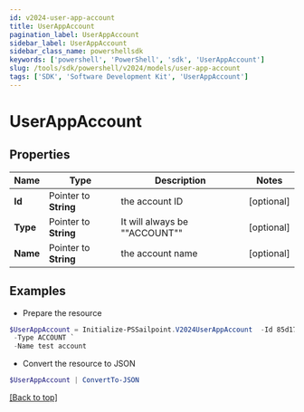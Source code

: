 ```yaml
---
id: v2024-user-app-account
title: UserAppAccount
pagination_label: UserAppAccount
sidebar_label: UserAppAccount
sidebar_class_name: powershellsdk
keywords: ['powershell', 'PowerShell', 'sdk', 'UserAppAccount'] 
slug: /tools/sdk/powershell/v2024/models/user-app-account
tags: ['SDK', 'Software Development Kit', 'UserAppAccount']
---
```



# UserAppAccount

## Properties

Name | Type | Description | Notes
------------ | ------------- | ------------- | -------------
**Id** |  Pointer to **String** | the account ID | [optional] 
**Type** |  Pointer to **String** | It will always be ""ACCOUNT"" | [optional] 
**Name** |  Pointer to **String** | the account name | [optional] 

## Examples

- Prepare the resource
```powershell
$UserAppAccount = Initialize-PSSailpoint.V2024UserAppAccount  -Id 85d173e7d57e496569df763231d6deb6a `
 -Type ACCOUNT `
 -Name test account
```

- Convert the resource to JSON
```powershell
$UserAppAccount | ConvertTo-JSON
```


[[Back to top]](#) 


